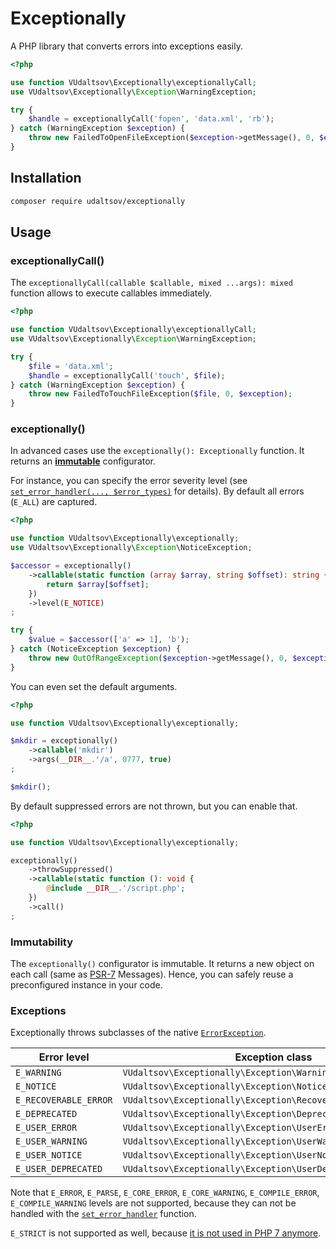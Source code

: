 # Exceptionally

A PHP library that converts errors into exceptions easily.

```php
<?php

use function VUdaltsov\Exceptionally\exceptionallyCall;
use VUdaltsov\Exceptionally\Exception\WarningException;

try {
    $handle = exceptionallyCall('fopen', 'data.xml', 'rb');
} catch (WarningException $exception) {
    throw new FailedToOpenFileException($exception->getMessage(), 0, $exception);
}
```

## Installation

```bash
composer require udaltsov/exceptionally
```

## Usage

### exceptionallyCall()

The `exceptionallyCall(callable $callable, mixed ...args): mixed` function allows to execute callables immediately. 

```php
<?php

use function VUdaltsov\Exceptionally\exceptionallyCall;
use VUdaltsov\Exceptionally\Exception\WarningException;

try {
    $file = 'data.xml';
    $handle = exceptionallyCall('touch', $file);
} catch (WarningException $exception) {
    throw new FailedToTouchFileException($file, 0, $exception);
}
```

### exceptionally()

In advanced cases use the `exceptionally(): Exceptionally` function. It returns an [**immutable**](#immutability) configurator. 

For instance, you can specify the error severity level (see [`set_error_handler(..., $error_types)`](https://www.php.net/manual/en/function.set-error-handler.php#refsect1-function.set-error-handler-parameters) for details). By default all errors (`E_ALL`) are captured.

```php
<?php

use function VUdaltsov\Exceptionally\exceptionally;
use VUdaltsov\Exceptionally\Exception\NoticeException;

$accessor = exceptionally()
    ->callable(static function (array $array, string $offset): string {
        return $array[$offset];
    })
    ->level(E_NOTICE)
;

try {
    $value = $accessor(['a' => 1], 'b');
} catch (NoticeException $exception) {
    throw new OutOfRangeException($exception->getMessage(), 0, $exception);
}
```

You can even set the default arguments.

```php
<?php

use function VUdaltsov\Exceptionally\exceptionally;

$mkdir = exceptionally()
    ->callable('mkdir')
    ->args(__DIR__.'/a', 0777, true)
;

$mkdir();
```

By default suppressed errors are not thrown, but you can enable that.

```php
<?php

use function VUdaltsov\Exceptionally\exceptionally;

exceptionally()
    ->throwSuppressed()
    ->callable(static function (): void {
        @include __DIR__.'/script.php';
    })
    ->call()
;
```

### Immutability

The `exceptionally()` configurator is immutable. It returns a new object on each call (same as [PSR-7](https://www.php-fig.org/psr/psr-7/) Messages). Hence, you can safely reuse a preconfigured instance in your code.

### Exceptions

Exceptionally throws subclasses of the native [`ErrorException`](https://www.php.net/manual/en/class.errorexception.php).

| Error level | Exception class |
| --- | --- |
| `E_WARNING` | `VUdaltsov\Exceptionally\Exception\WarningException` |
| `E_NOTICE` | `VUdaltsov\Exceptionally\Exception\NoticeException` |
| `E_RECOVERABLE_ERROR` | `VUdaltsov\Exceptionally\Exception\RecoverableErrorException` |
| `E_DEPRECATED` | `VUdaltsov\Exceptionally\Exception\DeprecatedException` |
| `E_USER_ERROR` | `VUdaltsov\Exceptionally\Exception\UserErrorException` |
| `E_USER_WARNING` | `VUdaltsov\Exceptionally\Exception\UserWarningException` |
| `E_USER_NOTICE` | `VUdaltsov\Exceptionally\Exception\UserNoticeException` |
| `E_USER_DEPRECATED` | `VUdaltsov\Exceptionally\Exception\UserDeprecatedException` |

Note that `E_ERROR`, `E_PARSE`, `E_CORE_ERROR`, `E_CORE_WARNING`, `E_COMPILE_ERROR`, `E_COMPILE_WARNING` levels are not supported, because they can not be handled with the [`set_error_handler`](https://www.php.net/manual/en/function.set-error-handler.php) function.

`E_STRICT` is not supported as well, because [it is not used in PHP 7 anymore](https://wiki.php.net/rfc/reclassify_e_strict).
